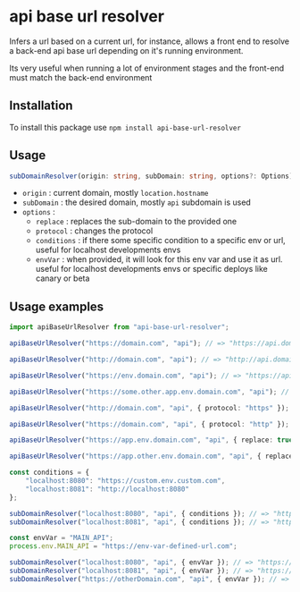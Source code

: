 # api base url resolver

Infers a url based on a current url, for instance, allows a front end to resolve a back-end api base url depending on it's running environment.

Its very useful when running a lot of environment stages and the front-end must match the back-end environment

## Installation

To install this package use `npm install api-base-url-resolver`

## Usage

```ts
subDomainResolver(origin: string, subDomain: string, options?: Options): string;
```

- `origin` : current domain, mostly `location.hostname`
- `subDomain` : the desired domain, mostly `api` subdomain is used
- `options` : 
  - `replace` : replaces the sub-domain to the provided one
  - `protocol` : changes the protocol
  - `conditions` : if there some specific condition to a specific env or url, useful for localhost developments envs
  - `envVar` : when provided, it will look for this env var and use it as url. useful for localhost developments envs or specific deploys like canary or beta

## Usage examples

```ts
import apiBaseUrlResolver from "api-base-url-resolver";

apiBaseUrlResolver("https://domain.com", "api"); // => "https://api.domain.com"

apiBaseUrlResolver("http://domain.com", "api"); // => "http://api.domain.com"

apiBaseUrlResolver("https://env.domain.com", "api"); // => "https://api.env.domain.com"

apiBaseUrlResolver("https://some.other.app.env.domain.com", "api"); // => "https://api.some.other.app.env.domain.com"

apiBaseUrlResolver("http://domain.com", "api", { protocol: "https" }); // => "https://api.domain.com"

apiBaseUrlResolver("https://domain.com", "api", { protocol: "http" }); // => "http://api.domain.com"

apiBaseUrlResolver("https://app.env.domain.com", "api", { replace: true }); // => "https://api.env.domain.com"

apiBaseUrlResolver("https://app.other.env.domain.com", "api", { replace: true }); // => "https://api.other.env.domain.com"

const conditions = {
    "localhost:8080": "https://custom.env.custom.com",
    "localhost:8081": "http://localhost:8080"
};

subDomainResolver("localhost:8080", "api", { conditions }); // => "https://custom.env.custom.com"
subDomainResolver("localhost:8081", "api", { conditions }); // => "http://localhost:8080"

const envVar = "MAIN_API";
process.env.MAIN_API = "https://env-var-defined-url.com";

subDomainResolver("localhost:8080", "api", { envVar }); // => "https://env-var-defined-url.com"
subDomainResolver("localhost:8081", "api", { envVar }); // => "https://env-var-defined-url.com"
subDomainResolver("https://otherDomain.com", "api", { envVar }); // => "https://env-var-defined-url.com"
```
